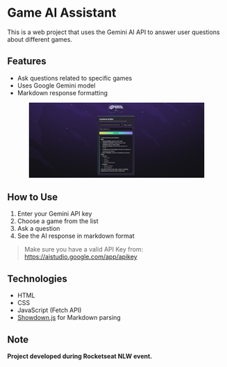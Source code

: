 # Game AI Assistant

This is a web project that uses the Gemini AI API to answer user questions about different games.


## Features

- Ask questions related to specific games
- Uses Google Gemini model
- Markdown response formatting

<p align="center">
   <img alt="Layout" src="assets/image.png" width="80%">
</p>   

## How to Use

1. Enter your Gemini API key
2. Choose a game from the list
3. Ask a question
4. See the AI response in markdown format

> Make sure you have a valid API Key from: https://aistudio.google.com/app/apikey

## Technologies

- HTML
- CSS
- JavaScript (Fetch API)
- [Showdown.js](https://github.com/showdownjs/showdown) for Markdown parsing

## Note

**Project developed during Rocketseat NLW event.**

